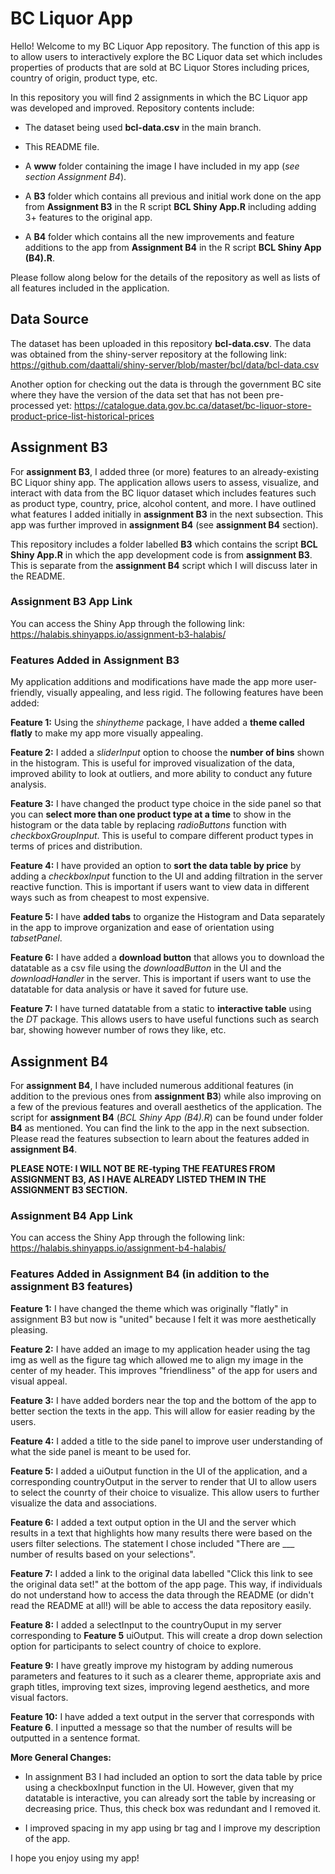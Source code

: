 # BC Liquor App

Hello! Welcome to my BC Liquor App repository. The function of this app is to allow users to interactively explore the BC Liquor data set which includes properties of products that are sold at BC Liquor Stores including prices, country of origin, product type, etc.

In this repository you will find 2 assignments in which the BC Liquor app was developed and improved. Repository contents include:

* The dataset being used **bcl-data.csv** in the main branch.

* This README file.

* A **www** folder containing the image I have included in my app (*see section Assignment B4*).

* A **B3** folder which contains all previous and initial work done on the app from **Assignment B3** in the R script **BCL Shiny App.R** including adding 3+ features to the original app.

* A **B4** folder which contains all the new improvements and feature additions to the app from **Assignment B4** in the R script **BCL Shiny App (B4).R**. 

Please follow along below for the details of the repository as well as lists of all features included in the application.

## Data Source
The dataset has been uploaded in this repository **bcl-data.csv**. The data was obtained from the shiny-server repository at the following link: https://github.com/daattali/shiny-server/blob/master/bcl/data/bcl-data.csv

Another option for checking out the data is through the government BC site where they have the version of the data set that has not been pre-processed yet: https://catalogue.data.gov.bc.ca/dataset/bc-liquor-store-product-price-list-historical-prices 

## Assignment B3

For **assignment B3**, I added three (or more) features to an already-existing BC Liquor shiny app. The application allows users to assess, visualize, and interact with data from the BC liquor dataset which includes features such as product type, country, price, alcohol content, and more. I have outlined what features I added initially in **assignment B3** in the next subsection. This app was further improved in **assignment B4** (see **assignment B4** section).

This repository includes a folder labelled **B3** which contains the script **BCL Shiny App.R** in which the app development code is from **assignment B3**. This is separate from the **assignment B4** script which I will discuss later in the README.

### Assignment B3 App Link

You can access the Shiny App through the following link: https://halabis.shinyapps.io/assignment-b3-halabis/ 

### Features Added in Assignment B3

My application additions and modifications have made the app more user-friendly, visually appealing, and less rigid. The following features have been added:

**Feature 1:** Using the *shinytheme* package, I have added a **theme called flatly** to make my app more visually appealing.

**Feature 2:** I added a *sliderInput* option to choose the **number of bins** shown in the histogram. This is useful for improved visualization of the data, improved ability to look at outliers, and more ability to conduct any future analysis.

**Feature 3:** I have changed the product type choice in the side panel so that you can **select more than one product type at a time** to show in the histogram or the data table by replacing *radioButtons* function with *checkboxGroupInput*. This is useful to compare different product types in terms of prices and distribution.

**Feature 4:** I have provided an option to **sort the data table by price** by adding a *checkboxInput* function to the UI and adding filtration in the server reactive function. This is important if users want to view data in different ways such as from cheapest to most expensive.

**Feature 5:** I have **added tabs** to organize the Histogram and Data separately in the app to improve organization and ease of orientation using *tabsetPanel*.

**Feature 6:** I have added a **download button** that allows you to download the datatable as a csv file using the *downloadButton* in the UI and the *downloadHandler* in the server. This is important if users want to use the datatable for data analysis or have it saved for future use.

**Feature 7:** I have turned datatable from a static to **interactive table** using the *DT* package. This allows users to have useful functions such as search bar, showing however number of rows they like, etc.

## Assignment B4 

For **assignment B4**, I have included numerous additional features (in addition to the previous ones from **assignment B3**) while also improving on a few of the previous features and overall aesthetics of the application. The script for **assignment B4** (*BCL Shiny App (B4).R*) can be found under folder **B4** as mentioned. You can find the link to the app in the next subsection. Please read the features subsection to learn about the features added in **assignment B4**.

**PLEASE NOTE: I WILL NOT BE RE-typing THE FEATURES FROM ASSIGNMENT B3, AS I HAVE ALREADY LISTED THEM IN THE ASSIGNMENT B3 SECTION.**

### Assignment B4 App Link

You can access the Shiny App through the following link: https://halabis.shinyapps.io/assignment-b4-halabis/

### Features Added in Assignment B4 (in addition to the assignment B3 features)

**Feature 1:** I have changed the theme which was originally "flatly" in assignment B3 but now is "united" because I felt it was more aesthetically pleasing.

**Feature 2:** I have added an image to my application header using the tag img as well as the figure tag which allowed me to align my image in the center of my header. This improves "friendliness" of the app for users and visual appeal.

**Feature 3:** I have added borders near the top and the bottom of the app to better section the texts in the app. This will allow for easier reading by the users. 

**Feature 4:** I added a title to the side panel to improve user understanding of what the side panel is meant to be used for. 

**Feature 5:** I added a uiOutput function in the UI of the application, and a corresponding countryOutput in the server to render that UI to allow users to select the counrty of their choice to visualize. This allow users to further visualize the data and associations.

**Feature 6:** I added a text output option in the UI and the server which results in a text that highlights how many results there were based on the users filter selections. The statement I chose included "There are ___ number of results based on your selections". 

**Feature 7:** I added a link to the original data labelled "Click this link to see the original data set!" at the bottom of the app page. This way, if individuals do not understand how to access the data through the README (or didn't read the README at all!) will be able to access the data repository easily. 

**Feature 8:** I added a selectInput to the countryOuput in my server corresponding to **Feature 5** uiOutput. This will create a drop down selection option for participants to select country of choice to explore.

**Feature 9:** I have greatly improve my histogram by adding numerous parameters and features to it such as a clearer theme, appropriate axis and graph titles, improving text sizes, improving legend aesthetics, and more visual factors.

**Feature 10:** I have added a text output in the server that corresponds with **Feature 6**. I inputted a message so that the number of results will be outputted in a sentence format.

**More General Changes:**

* In assignment B3 I had included an option to sort the data table by price using a checkboxInput function in the UI. However, given that my datatable is interactive, you can already sort the table by increasing or decreasing price. Thus, this check box was redundant and I removed it. 

* I improved spacing in my app using br tag and I improve my description of the app.


I hope you enjoy using my app!



